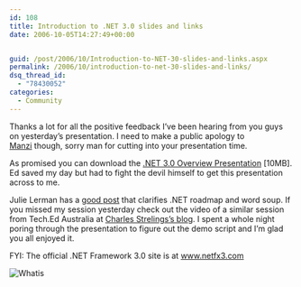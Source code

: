 ```yaml
---
id: 108
title: Introduction to .NET 3.0 slides and links
date: 2006-10-05T14:27:49+00:00


guid: /post/2006/10/Introduction-to-NET-30-slides-and-links.aspx
permalink: /2006/10/introduction-to-net-30-slides-and-links/
dsq_thread_id:
  - "78430052"
categories:
  - Community
---
```

<p>Thanks a lot for all the positive feedback I&rsquo;ve been hearing from you guys on yesterday&rsquo;s presentation. I need to make a public apology to <a href="http://manzi.wordpress.com/">Manzi</a>&nbsp;though, sorry man for cutting into your presentation time. </p>
<p>As promised you can download the <a href="http://www.merill.net/wp-content/uploads/contentbinary/NET%203.0%201%20Hour%20Overview.ppt">.NET 3.0 Overview Presentation</a> [10MB]. Ed saved my day but had to fight the devil himself to get this presentation across to me.</p>
<p>Julie Lerman has a <a href="http://blog.ziffdavis.com/devlife/archive/2006/10/01/43487.aspx">good post</a> that clarifies .NET roadmap and word soup. If you missed my session yesterday check out the video of a similar session from Tech.Ed Australia at <a href="http://blogs.msdn.com/charles_sterling/archive/2006/09/11/749226.aspx">Charles Strelings&rsquo;s blog</a>. I spent a whole night poring through the presentation to figure out the demo script and I&rsquo;m glad you all enjoyed it.</p>
<p>FYI: The official .NET Framework 3.0 site is at <a href="http://www.netfx3.com/">www.netfx3.com</a></p>
<p><img alt="Whatis" src="http://www.merill.net/wp-content/uploads/contentbinary/whatis.png" border="0" /></p>